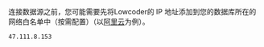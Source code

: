 连接数据源之前，您可能需要先将Lowcoder的 IP 地址添加到您的数据库所在的网络白名单中（按需配置）（以[阿里云](https://help.aliyun.com/document_detail/96118.htm?spm=a2c4g.11186623.0.0.2ce56c614Ov3lC#concept-rpj-hs4-ydb)为例）。

```plain
47.111.8.153
```